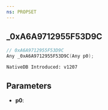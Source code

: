 ```yaml
---
ns: PROPSET
---
```

## _0xA6A9712955F53D9C

```c
// 0xA6A9712955F53D9C
Any _0xA6A9712955F53D9C(Any p0);
```

```
NativeDB Introduced: v1207
```

## Parameters
* **p0**:
